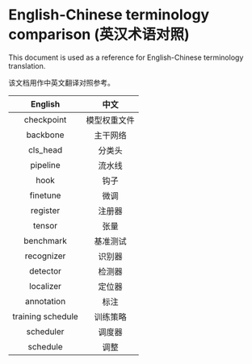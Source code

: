 # English-Chinese terminology comparison (英汉术语对照)

This document is used as a reference for English-Chinese terminology translation.

该文档用作中英文翻译对照参考。

| English | 中文 |
| :-----: | :---:|
| checkpoint | 模型权重文件 |
| backbone | 主干网络 |
| cls_head | 分类头 |
| pipeline | 流水线 |
| hook | 钩子 |
| finetune | 微调 |
| register | 注册器 |
| tensor | 张量 |
| benchmark | 基准测试 |
| recognizer | 识别器 |
| detector | 检测器 |
| localizer | 定位器 |
| annotation | 标注 |
| training schedule | 训练策略 |
| scheduler | 调度器 |
| schedule | 调整 |
